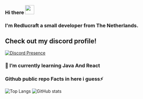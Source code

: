 ### Hi there <img src="https://raw.githubusercontent.com/MartinHeinz/MartinHeinz/master/wave.gif" width="30px">

### I'm Redlucraft a small developer from The Netherlands.


## Check out my discord profile!
[![Discord Presence](https://lanyard-profile-readme.vercel.app/api/319447832732106752)](https://discord.com/users/319447832732106752)


### 🌱 I’m currently learning Java And React



</p>

### Github public repo Facts in here i guess⚡
![Top Langs](https://github-readme-stats.vercel.app/api/top-langs/?username=Redlucraft)
![GitHub stats](https://github-readme-stats.vercel.app/api?username=Redlucraft&show_icons=true&theme=tokyonight)

